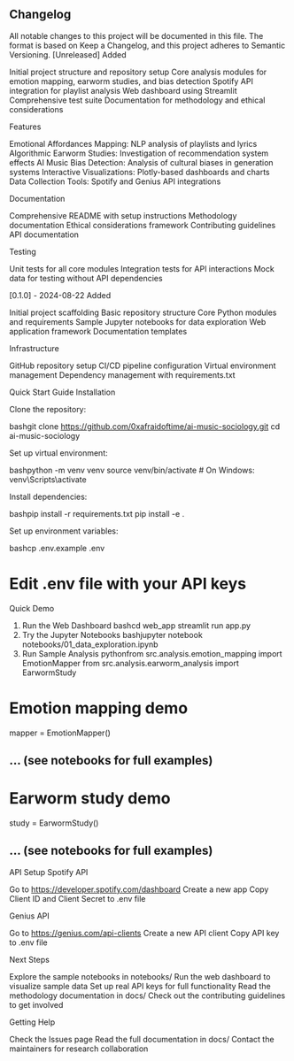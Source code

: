 ## Changelog
All notable changes to this project will be documented in this file.
The format is based on Keep a Changelog,
and this project adheres to Semantic Versioning.
[Unreleased]
Added

Initial project structure and repository setup
Core analysis modules for emotion mapping, earworm studies, and bias detection
Spotify API integration for playlist analysis
Web dashboard using Streamlit
Comprehensive test suite
Documentation for methodology and ethical considerations

Features

Emotional Affordances Mapping: NLP analysis of playlists and lyrics
Algorithmic Earworm Studies: Investigation of recommendation system effects
AI Music Bias Detection: Analysis of cultural biases in generation systems
Interactive Visualizations: Plotly-based dashboards and charts
Data Collection Tools: Spotify and Genius API integrations

Documentation

Comprehensive README with setup instructions
Methodology documentation
Ethical considerations framework
Contributing guidelines
API documentation

Testing

Unit tests for all core modules
Integration tests for API interactions
Mock data for testing without API dependencies

[0.1.0] - 2024-08-22
Added

Initial project scaffolding
Basic repository structure
Core Python modules and requirements
Sample Jupyter notebooks for data exploration
Web application framework
Documentation templates

Infrastructure

GitHub repository setup
CI/CD pipeline configuration
Virtual environment management
Dependency management with requirements.txt


Quick Start Guide
Installation

Clone the repository:

bashgit clone https://github.com/0xafraidoftime/ai-music-sociology.git
cd ai-music-sociology

Set up virtual environment:

bashpython -m venv venv
source venv/bin/activate  # On Windows: venv\Scripts\activate

Install dependencies:

bashpip install -r requirements.txt
pip install -e .

Set up environment variables:

bashcp .env.example .env
# Edit .env file with your API keys
Quick Demo
1. Run the Web Dashboard
bashcd web_app
streamlit run app.py
2. Try the Jupyter Notebooks
bashjupyter notebook notebooks/01_data_exploration.ipynb
3. Run Sample Analysis
pythonfrom src.analysis.emotion_mapping import EmotionMapper
from src.analysis.earworm_analysis import EarwormStudy

# Emotion mapping demo
mapper = EmotionMapper()
## ... (see notebooks for full examples)

# Earworm study demo  
study = EarwormStudy()
## ... (see notebooks for full examples)
API Setup
Spotify API

Go to https://developer.spotify.com/dashboard
Create a new app
Copy Client ID and Client Secret to .env file

Genius API

Go to https://genius.com/api-clients
Create a new API client
Copy API key to .env file

Next Steps

Explore the sample notebooks in notebooks/
Run the web dashboard to visualize sample data
Set up real API keys for full functionality
Read the methodology documentation in docs/
Check out the contributing guidelines to get involved

Getting Help

Check the Issues page
Read the full documentation in docs/
Contact the maintainers for research collaboration
